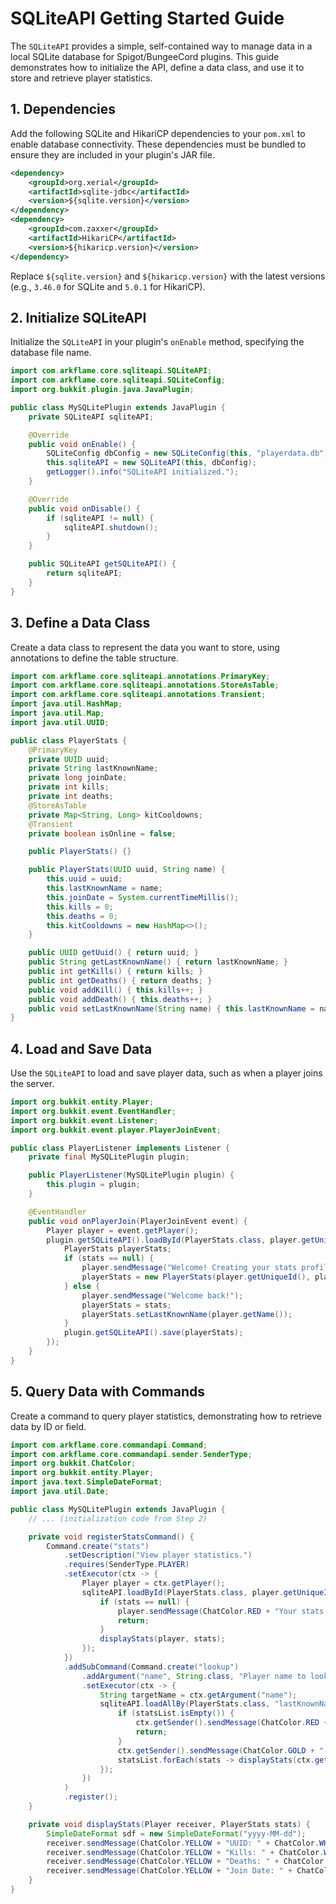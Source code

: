 # SQLiteAPI Getting Started Guide

The `SQLiteAPI` provides a simple, self-contained way to manage data in a local SQLite database for Spigot/BungeeCord plugins. This guide demonstrates how to initialize the API, define a data class, and use it to store and retrieve player statistics.

## 1. Dependencies

Add the following SQLite and HikariCP dependencies to your `pom.xml` to enable database connectivity. These dependencies must be bundled to ensure they are included in your plugin's JAR file.

```xml
<dependency>
    <groupId>org.xerial</groupId>
    <artifactId>sqlite-jdbc</artifactId>
    <version>${sqlite.version}</version>
</dependency>
<dependency>
    <groupId>com.zaxxer</groupId>
    <artifactId>HikariCP</artifactId>
    <version>${hikaricp.version}</version>
</dependency>
```

Replace `${sqlite.version}` and `${hikaricp.version}` with the latest versions (e.g., `3.46.0` for SQLite and `5.0.1` for HikariCP).

## 2. Initialize SQLiteAPI

Initialize the `SQLiteAPI` in your plugin's `onEnable` method, specifying the database file name.

```java
import com.arkflame.core.sqliteapi.SQLiteAPI;
import com.arkflame.core.sqliteapi.SQLiteConfig;
import org.bukkit.plugin.java.JavaPlugin;

public class MySQLitePlugin extends JavaPlugin {
    private SQLiteAPI sqliteAPI;

    @Override
    public void onEnable() {
        SQLiteConfig dbConfig = new SQLiteConfig(this, "playerdata.db");
        this.sqliteAPI = new SQLiteAPI(this, dbConfig);
        getLogger().info("SQLiteAPI initialized.");
    }

    @Override
    public void onDisable() {
        if (sqliteAPI != null) {
            sqliteAPI.shutdown();
        }
    }

    public SQLiteAPI getSQLiteAPI() {
        return sqliteAPI;
    }
}
```

## 3. Define a Data Class

Create a data class to represent the data you want to store, using annotations to define the table structure.

```java
import com.arkflame.core.sqliteapi.annotations.PrimaryKey;
import com.arkflame.core.sqliteapi.annotations.StoreAsTable;
import com.arkflame.core.sqliteapi.annotations.Transient;
import java.util.HashMap;
import java.util.Map;
import java.util.UUID;

public class PlayerStats {
    @PrimaryKey
    private UUID uuid;
    private String lastKnownName;
    private long joinDate;
    private int kills;
    private int deaths;
    @StoreAsTable
    private Map<String, Long> kitCooldowns;
    @Transient
    private boolean isOnline = false;

    public PlayerStats() {}

    public PlayerStats(UUID uuid, String name) {
        this.uuid = uuid;
        this.lastKnownName = name;
        this.joinDate = System.currentTimeMillis();
        this.kills = 0;
        this.deaths = 0;
        this.kitCooldowns = new HashMap<>();
    }

    public UUID getUuid() { return uuid; }
    public String getLastKnownName() { return lastKnownName; }
    public int getKills() { return kills; }
    public int getDeaths() { return deaths; }
    public void addKill() { this.kills++; }
    public void addDeath() { this.deaths++; }
    public void setLastKnownName(String name) { this.lastKnownName = name; }
}
```

## 4. Load and Save Data

Use the `SQLiteAPI` to load and save player data, such as when a player joins the server.

```java
import org.bukkit.entity.Player;
import org.bukkit.event.EventHandler;
import org.bukkit.event.Listener;
import org.bukkit.event.player.PlayerJoinEvent;

public class PlayerListener implements Listener {
    private final MySQLitePlugin plugin;

    public PlayerListener(MySQLitePlugin plugin) {
        this.plugin = plugin;
    }

    @EventHandler
    public void onPlayerJoin(PlayerJoinEvent event) {
        Player player = event.getPlayer();
        plugin.getSQLiteAPI().loadById(PlayerStats.class, player.getUniqueId()).thenAccept(stats -> {
            PlayerStats playerStats;
            if (stats == null) {
                player.sendMessage("Welcome! Creating your stats profile...");
                playerStats = new PlayerStats(player.getUniqueId(), player.getName());
            } else {
                player.sendMessage("Welcome back!");
                playerStats = stats;
                playerStats.setLastKnownName(player.getName());
            }
            plugin.getSQLiteAPI().save(playerStats);
        });
    }
}
```

## 5. Query Data with Commands

Create a command to query player statistics, demonstrating how to retrieve data by ID or field.

```java
import com.arkflame.core.commandapi.Command;
import com.arkflame.core.commandapi.sender.SenderType;
import org.bukkit.ChatColor;
import org.bukkit.entity.Player;
import java.text.SimpleDateFormat;
import java.util.Date;

public class MySQLitePlugin extends JavaPlugin {
    // ... (initialization code from Step 2)

    private void registerStatsCommand() {
        Command.create("stats")
            .setDescription("View player statistics.")
            .requires(SenderType.PLAYER)
            .setExecutor(ctx -> {
                Player player = ctx.getPlayer();
                sqliteAPI.loadById(PlayerStats.class, player.getUniqueId()).thenAccept(stats -> {
                    if (stats == null) {
                        player.sendMessage(ChatColor.RED + "Your stats could not be found. Please relog.");
                        return;
                    }
                    displayStats(player, stats);
                });
            })
            .addSubCommand(Command.create("lookup")
                .addArgument("name", String.class, "Player name to look up.")
                .setExecutor(ctx -> {
                    String targetName = ctx.getArgument("name");
                    sqliteAPI.loadAllBy(PlayerStats.class, "lastKnownName", targetName).thenAccept(statsList -> {
                        if (statsList.isEmpty()) {
                            ctx.getSender().sendMessage(ChatColor.RED + "No player found with that name.");
                            return;
                        }
                        ctx.getSender().sendMessage(ChatColor.GOLD + "--- Stats for " + targetName + " ---");
                        statsList.forEach(stats -> displayStats(ctx.getPlayer(), stats));
                    });
                })
            )
            .register();
    }

    private void displayStats(Player receiver, PlayerStats stats) {
        SimpleDateFormat sdf = new SimpleDateFormat("yyyy-MM-dd");
        receiver.sendMessage(ChatColor.YELLOW + "UUID: " + ChatColor.WHITE + stats.getUuid());
        receiver.sendMessage(ChatColor.YELLOW + "Kills: " + ChatColor.WHITE + stats.getKills());
        receiver.sendMessage(ChatColor.YELLOW + "Deaths: " + ChatColor.WHITE + stats.getDeaths());
        receiver.sendMessage(ChatColor.YELLOW + "Join Date: " + ChatColor.WHITE + sdf.format(new Date(stats.getJoinDate())));
    }
}
```
